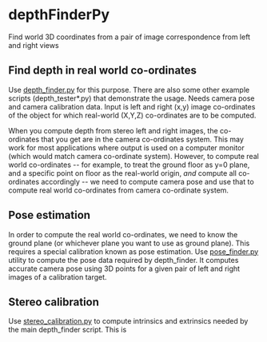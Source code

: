 # depthFinderPy
Find world 3D coordinates from a pair of image correspondence from left and right views

## Find depth in real world co-ordinates
Use [depth_finder.py](depth_finder.py) for this purpose. There are also some other example scripts (depth_tester*.py) that demonstrate the usage. Needs camera pose and camera calibration data. Input is left and right (x,y) image co-ordinates of the object for which real-world (X,Y,Z) co-ordinates are to be computed.

When you compute depth from stereo left and right images, the co-ordinates that you get are in the camera co-ordinates system. This may work for most applications where output is used on a computer monitor (which would match camera co-ordinate system). However, to compute real world co-ordinates -- for example, to treat the ground floor as y=0 plane, and a specific point on floor as the real-world origin, _and_ compute all co-ordinates accordingly -- we need to compute camera pose and use that to compute real world co-ordinates from camera co-ordinate system.


## Pose estimation
In order to compute the real world co-ordinates, we need to know the ground plane (or whichever plane you want to use as ground plane). This requires a special calibration known as pose estimation. Use [pose_finder.py](pose_finder.py) utility to compute the pose data required by depth_finder. It computes accurate camera pose using 3D points for a given pair of left and right images of a calibration target.

## Stereo calibration
Use [stereo_calibration.py](stereo_calibration.py) to compute intrinsics and extrinsics needed by the main depth_finder script. This is 
